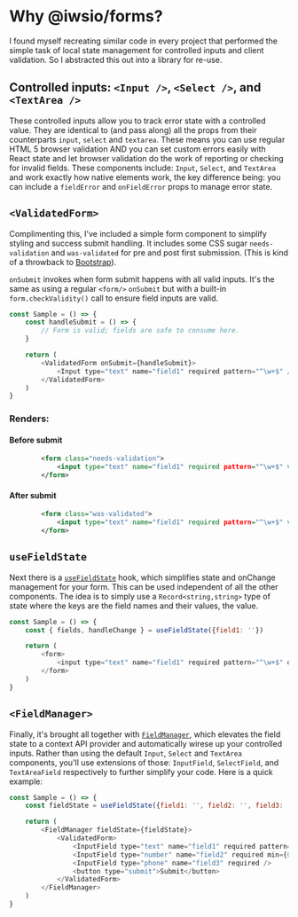 # Why @iwsio/forms?

I found myself recreating similar code in every project that performed the simple task of local state management for controlled inputs and client validation. So I abstracted this out into a library for re-use.

## Controlled inputs: `<Input />`, `<Select />`, and `<TextArea />` 
These controlled inputs allow you to track error state with a controlled value. They are identical to (and pass along) all the props from their counterparts `input`, `select` and `textarea`. These means you can use regular HTML 5 browser validation AND you can set custom errors easily with React state and let browser validation do the work of reporting or checking for invalid fields. These components include: `Input`, `Select`, and `TextArea` and work exactly how native elements work, the key difference being: you can include a `fieldError` and `onFieldError` props to manage error state. 

## `<ValidatedForm>`
Complimenting this, I've included a simple form component to simplify styling and success submit handling. It includes some CSS sugar `needs-validation` and `was-validated` for pre and post first submission. (This is kind of a throwback to [Bootstrap](https://getbootstrap.com/docs/5.3/forms/validation/#custom-styles)).

`onSubmit` invokes when form submit happens with all valid inputs. It's the same as using a regular `<form/>` `onSubmit` but with a built-in `form.checkValidity()` call to ensure field inputs are valid.


<div class="not-prose border-2">

```javascript
const Sample = () => {
	const handleSubmit = () => {
		// Form is valid; fields are safe to consume here.
	}

	return (
		<ValidatedForm onSubmit={handleSubmit}>
			<Input type="text" name="field1" required pattern="^\w+$" />
		</ValidatedForm>
	)
}
```

</div>

### Renders:

#### Before submit

<div class="not-prose border-2">

```xml
		<form class="needs-validation">
			<input type="text" name="field1" required pattern="^\w+$" value="" />
		</form>
```

</div>

#### After submit

<div class="not-prose border-2">

```xml
		<form class="was-validated">
			<input type="text" name="field1" required pattern="^\w+$" value="" />
		</form>
```

</div>

## `useFieldState`
Next there is a [`useFieldState`](/use-field-state) hook, which simplifies state and onChange management for your form. This can be used independent of all the other components. The idea is to simply use a `Record<string,string>` type of state where the keys are the field names and their values, the value.

<div class="not-prose border-2">

```javascript
const Sample = () => {
	const { fields, handleChange } = useFieldState({field1: ''})

	return (
		<form>
			<input type="text" name="field1" required pattern="^\w+$" onChange={handleChange} value={fields.field1} />
		</form>
	)
}
```

</div>

## `<FieldManager>`
Finally, it's brought all together with [`FieldManager`](/field-manager), which elevates the field state to a context API provider and automatically wirese up your controlled inputs. Rather than using the default `Input`, `Select` and `TextArea` components, you'll use extensions of those: `InputField`, `SelectField`, and `TextAreaField` respectively to further simplify your code. Here is a quick example:

<div class="not-prose border-2">

```javascript
const Sample = () => {
	const fieldState = useFieldState({field1: '', field2: '', field3: ''})

	return (
		<FieldManager fieldState={fieldState}>
			<ValidatedForm>
				<InputField type="text" name="field1" required pattern="^\w+$" />
				<InputField type="number" name="field2" required min={0} max={10} step={1} />
				<InputField type="phone" name="field3" required />
				<button type="submit">Submit</button>
			</ValidatedForm>
		</FieldManager>
	)
}
```

</div>
